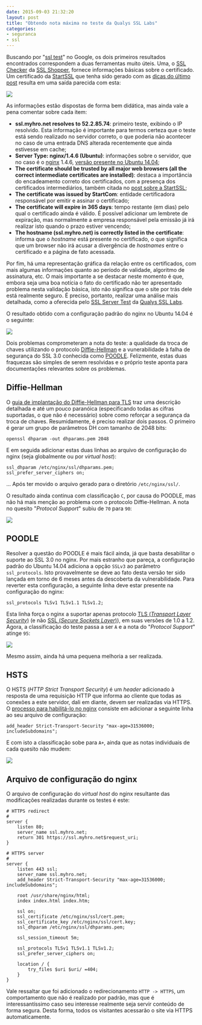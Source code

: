 ```yaml
---
date: 2015-09-03 21:32:20
layout: post
title: "Obtendo nota máxima no teste da Qualys SSL Labs"
categories:
- seguranca
- ssl
---
```


Buscando por "[ssl test][google-ssl-test]" no Google, os dois primeiros resultados encontrados correspondem a duas ferramentas muito úteis. Uma, o [SSL Checker][ssl-checker] da [SSL Shopper][ssl-shopper], fornece informações básicas sobre o certificado. Um certificado da [StartSSL][startssl] que tenha sido gerado com as [dicas do último post][post-startssl] resulta em uma saída parecida com esta:

![](/images/2015/ssl-checker.png)

As informações estão dispostas de forma bem didática, mas ainda vale a pena comentar sobre cada item:

* **ssl.myhro.net resolves to 52.2.85.74**: primeiro teste, exibindo o IP resolvido. Esta informação é importante para termos certeza que o teste está sendo realizado no servidor correto, o que poderia não acontecer no caso de uma entrada DNS alterada recentemente que ainda estivesse em cache;
* **Server Type: nginx/1.4.6 (Ubuntu)**: informações sobre o servidor, que no caso é o [nginx][nginx] 1.4.6, [versão presente no Ubuntu 14.04][nginx-trusty];
* **The certificate should be trusted by all major web browsers (all the correct intermediate certificates are installed)**: destaca a importância do encadeamento correto dos certificados, com a presença dos certificados intermediários, também citada no [post sobre a StartSSL][post-startssl];
* **The certificate was issued by StartCom**: entidade certificadora responsável por emitir e assinar o certificado;
* **The certificate will expire in 365 days**: tempo restante (em dias) pelo qual o certificado ainda é válido. É possível adicionar um lembrete de expiração, mas normalmente a empresa responsável pela emissão já irá realizar isto quando o prazo estiver vencendo;
* **The hostname (ssl.myhro.net) is correctly listed in the certificate**: informa que o _hostname_ está presente no certificado, o que significa que um browser não irá acusar a divergência de _hostnames_ entre o certificado e a página de fato acessada.

Por fim, há uma representação gráfica da relação entre os certificados, com mais algumas informações quanto ao período de validade, algoritmo de assinatura, etc. O mais importante a se destacar neste momento é que, embora seja uma boa notícia o fato do certificado não ter apresentado problema nesta validação básica, isto não significa que o site por trás dele está realmente seguro. É preciso, portanto, realizar uma análise mais detalhada, como a oferecida pelo [SSL Server Test][ssl-server-test] da [Qualys SSL Labs][qualys-ssl-labs].

O resultado obtido com a configuração padrão do nginx no Ubuntu 14.04 é o seguinte:

![](/images/2015/ssl-test-1.png)

Dois problemas comprometeram a nota do teste: a qualidade da troca de chaves utilizando o protocolo [Diffie-Hellman][dh] e a vunerabilidade à falha de segurança do SSL 3.0 conhecida como [POODLE][poodle]. Felizmente, estas duas fraquezas são simples de serem resolvidas e o próprio teste aponta para documentações relevantes sobre os problemas. 

## Diffie-Hellman

O [guia de implantação do Diffie-Hellman para TLS][dh-guide] traz uma descrição detalhada e até um pouco paranóica (especificando todas as cifras suportadas, o que não é necessário) sobre como reforçar a segurança da troca de chaves. Resumidamente, é preciso realizar dois passos. O primeiro é gerar um grupo de parâmetros DH com tamanho de 2048 bits:

    openssl dhparam -out dhparams.pem 2048

E em seguida adicionar estas duas linhas ao arquivo de configuração do nginx (seja globalmente ou por _virtual host_):

    ssl_dhparam /etc/nginx/ssl/dhparams.pem;
    ssl_prefer_server_ciphers on;

... Após ter movido o arquivo gerado para o diretório `/etc/nginx/ssl/`.

O resultado ainda continua com classificação `C`, por causa do POODLE, mas não há mais menção ao problema com o protocolo Diffie-Hellman. A nota no quesito "_Protocol Support_" subiu de `70` para `90`:

![](/images/2015/ssl-test-2.png)

## POODLE

Resolver a questão do POODLE é mais fácil ainda, já que basta desabilitar o suporte ao SSL 3.0 no nginx. Por mais estranho que pareça, a configuração padrão do Ubuntu 14.04 adiciona a opção `SSLv3` ao parâmetro `ssl_protocols`. Isto provavelmente se deve ao fato desta versão ter sido lançada em torno de 6 meses antes da descoberta da vulnerabilidade. Para reverter esta configuração, a seguinte linha deve estar presente na configuração do nginx:

    ssl_protocols TLSv1 TLSv1.1 TLSv1.2;

Esta linha força o nginx a suportar apenas protocolo [TLS (_Transport Layer Security_)][tls] (e não [SSL (_Secure Sockets Layer_)][ssl]), em suas versões de 1.0 a 1.2. Agora, a classificação do teste passa a ser `A` e a nota do "_Protocol Support_" atinge `95`:

![](/images/2015/ssl-test-3.png)

Mesmo assim, ainda há uma pequena melhoria a ser realizada.

## HSTS

O HSTS (_HTTP Strict Transport Security_) é um _header_ adicionado à resposta de uma requisição HTTP que informa ao cliente que todas as conexões a este servidor, dali em diante, devem ser realizadas via HTTPS. O [processo para habilitá-lo no nginx][nginx-hsts] consiste em adicionar a seguinte linha ao seu arquivo de configuração:

    add_header Strict-Transport-Security "max-age=31536000; includeSubdomains";

E com isto a classificação sobe para `A+`, ainda que as notas individuais de cada quesito não mudem:

![](/images/2015/ssl-test-4.png)

## Arquivo de configuração do nginx

O arquivo de configuração do _virtual host_ do nginx resultante das modificações realizadas durante os testes é este:

    # HTTPS redirect
    #
    server {
        listen 80;
        server_name ssl.myhro.net;
        return 301 https://ssl.myhro.net$request_uri;
    }

    # HTTPS server
    #
    server {
        listen 443 ssl;
        server_name ssl.myhro.net;
        add_header Strict-Transport-Security "max-age=31536000; includeSubdomains";

        root /usr/share/nginx/html;
        index index.html index.htm;

        ssl on;
        ssl_certificate /etc/nginx/ssl/cert.pem;
        ssl_certificate_key /etc/nginx/ssl/cert.key;
        ssl_dhparam /etc/nginx/ssl/dhparams.pem;

        ssl_session_timeout 5m;

        ssl_protocols TLSv1 TLSv1.1 TLSv1.2;
        ssl_prefer_server_ciphers on;

        location / {
            try_files $uri $uri/ =404;
        }
    }

Vale ressaltar que foi adicionado o redirecionamento `HTTP -> HTTPS`, um comportamento que não é realizado por padrão, mas que é interessantíssimo caso seu interesse realmente seja servir conteúdo de forma segura. Desta forma, todos os visitantes acessarão o site via HTTPS automaticamente.

[dh-guide]: https://weakdh.org/sysadmin.html
[dh]: http://mathworld.wolfram.com/Diffie-HellmanProtocol.html
[google-ssl-test]: https://www.google.com/search?q=ssl+test
[nginx-hsts]: https://scotthelme.co.uk/setting-up-hsts-in-nginx/
[nginx-trusty]: http://packages.ubuntu.com/trusty/nginx
[nginx]: http://nginx.org/
[poodle]: https://en.wikipedia.org/wiki/POODLE
[post-startssl]: /2015/08/startssl-certificados-gratuitos-e-suas-peculiaridades/
[qualys-ssl-labs]: https://www.ssllabs.com/
[ssl-checker]: https://www.sslshopper.com/ssl-checker.html
[ssl-server-test]: https://www.ssllabs.com/ssltest/
[ssl-shopper]: https://www.sslshopper.com/
[ssl]: https://en.wikipedia.org/wiki/Transport_Layer_Security#SSL_1.0.2C_2.0_and_3.0
[startssl]: https://www.startssl.com/
[tls]: https://en.wikipedia.org/wiki/Transport_Layer_Security
